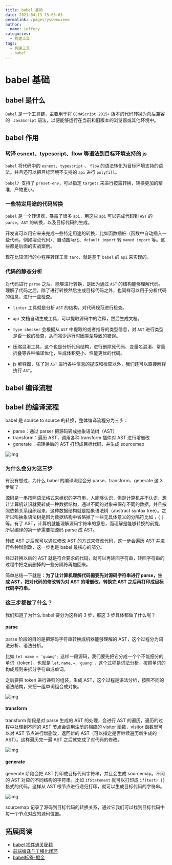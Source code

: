 ```yaml
---
title: babel 基础
date: 2021-04-13 15:03:03
permalink: /pages/ysdwewieew
author: 
  name: jeffery
categories: 
  - 构建工具
tags: 
  - 构建工具
  - babel
---
```


# babel 基础

## babel 是什么

`Babel` 是一个工具链，主要用于将 `ECMAScript 2015+` 版本的代码转换为向后兼容的 ` JavaScript` 语法，以便能够运行在当前和旧版本的浏览器或其他环境中。


## babel 作用


### 转译 esnext、typescript、flow 等语法到目标环境支持的 js

`babel` 将代码中的 `esnext`、`typescript` 、 `flow` 的语法转化为目标环境支持的语法。并且还可以把目标环境不支持的 `api` 进行 `polyfill`。

`babel7 `支持了 `preset-env`，可以指定 `targets` 来进行按需转换，转换更加的精准，产物更小。

### 一些特定用途的代码转换

`babel` 是一个转译器，暴露了很多 `api`，用这些 `api` 可以完成代码到 `AST` 的 `parse`，`AST` 的转换，以及目标代码的生成。

开发者可以用它来来完成一些特定用途的转换，比如函数插桩（函数中自动插入一些代码，例如埋点代码）、自动国际化、`default import` 转 `named import` 等。这些都是后面的实战案例。

现在比较流行的小程序转译工具 `taro`，就是基于 `babel` 的 `api` 来实现的。

### 代码的静态分析

对代码进行 `parse` 之后，能够进行转换，是因为通过 `AST` 的结构能够理解代码。理解了代码之后，除了进行转换然后生成目标代码之外，也同样可以用于分析代码的信息，进行一些检查。

- `linter` 工具就是分析 `AST` 的结构，对代码规范进行检查。

- `api` 文档自动生成工具，可以提取源码中的注释，然后生成文档。

- `type checker` 会根据从 `AST` 中提取的或者推导的类型信息，对 `AST` 进行类型是否一致的检查，从而减少运行时因类型导致的错误。

- 压缩混淆工具，这个也是分析代码结构，进行删除死代码、变量名混淆、常量折叠等各种编译优化，生成体积更小、性能更优的代码。

- js 解释器，除了对 `AST` 进行各种信息的提取和检查以外，我们还可以直接解释执行 `AST`。

## babel 编译流程

## babel 的编译流程

babel 是 source to source 的转换，整体编译流程分为三步：

- parse：通过 parser 把源码转成抽象语法树（AST）
- transform：遍历 AST，调用各种 transform 插件对 AST 进行增删改
- generate：把转换后的 AST 打印成目标代码，并生成 sourcemap

![img](https://p9-juejin.byteimg.com/tos-cn-i-k3u1fbpfcp/ee9eaa1f265c4c49ad156f2c691748d9~tplv-k3u1fbpfcp-watermark.image)

### 为什么会分为这三步

有没有想过，为什么 babel 的编译流程会分 parse、transform、generate 这 3 步呢？

源码是一串按照语法格式来组织的字符串，人能够认识，但是计算机并不认识，想让计算机认识就要转成一种数据结构，通过不同的对象来保存不同的数据，并且按照依赖关系组织起来，这种数据结构就是抽象语法树（abstract syntax tree）。之所以叫抽象语法树是因为数据结构中省略掉了一些无具体意义的分隔符比如 `;` `{` `}` 等。有了 AST，计算机就能理解源码字符串的意思，而理解是能够转换的前提，所以编译的第一步需要把源码 parse 成 AST。

转成 AST 之后就可以通过修改 AST 的方式来修改代码，这一步会遍历 AST 并进行各种增删改，这一步也是 babel 最核心的部分。

经过转换以后的 AST 就是符合要求的代码，就可以再转回字符串，转回字符串的过程中把之前删掉的一些分隔符再加回来。

简单总结一下就是：**为了让计算机理解代码需要先对源码字符串进行 parse，生成 AST，把对代码的修改转为对 AST 的增删改，转换完 AST 之后再打印成目标代码字符串。**

### 这三步都做了什么？

我们知道了为什么 babel 要分为这样的 3 步，那这 3 步具体都做了什么呢？

#### parse

parse 阶段的目的是把源码字符串转换成机器能够理解的 AST，这个过程分为词法分析、语法分析。

比如 `let name = 'guang';` 这样一段源码，我们要先把它分成一个个不能细分的单词（token），也就是 `let`, `name`, `=`, `'guang'`，这个过程是词法分析，按照单词的构成规则来拆分字符串成单词。

之后要把 token 进行递归的组装，生成 AST，这个过程是语法分析，按照不同的语法结构，来把一组单词组合成对象。

![img](https://p6-juejin.byteimg.com/tos-cn-i-k3u1fbpfcp/03bdbe8096944a0fa09c86ac2ff09e56~tplv-k3u1fbpfcp-watermark.image)

#### transform

transform 阶段是对 parse 生成的 AST 的处理，会进行 AST 的遍历，遍历的过程中处理到不同的 AST 节点会调用注册的相应的 visitor 函数，visitor 函数里可以对 AST 节点进行增删改，返回新的 AST（可以指定是否继续遍历新生成的 AST）。这样遍历完一遍 AST 之后就完成了对代码的修改。

![img](https://p3-juejin.byteimg.com/tos-cn-i-k3u1fbpfcp/494b0bc006f64c71a92947f560e97e8c~tplv-k3u1fbpfcp-watermark.image)

#### generate

generate 阶段会把 AST 打印成目标代码字符串，并且会生成 sourcemap。不同的 AST 对应的不同结构的字符串。比如 `IfStatement` 就可以打印成 `if(test) {}` 格式的代码。这样从 AST 根节点进行递归打印，就可以生成目标代码的字符串。

![img](https://p9-juejin.byteimg.com/tos-cn-i-k3u1fbpfcp/84530b477a7540ee87e5bb12e9375569~tplv-k3u1fbpfcp-watermark.image)

sourcemap 记录了源码到目标代码的转换关系，通过它我们可以找到目标代码中每一个节点对应的源码位置。


## 拓展阅读

- [babel 插件通关秘籍](https://juejin.cn/book/6946117847848321055/section/6956174385904353288)
- [前端编译与工程化闭环](https://juejin.cn/column/6960560560698032165)
- [babel标签-掘金](https://juejin.cn/tag/Babel)
